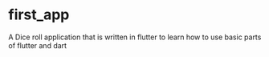 # first_app

A Dice roll application that is written in flutter to learn how to use basic parts of flutter and dart




